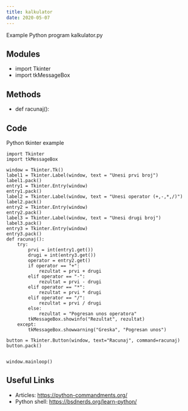 ```yaml
---
title: kalkulator
date: 2020-05-07
---
```

Example Python program kalkulator.py

## Modules

* import Tkinter
* import tkMessageBox

## Methods

* def racunaj():

## Code

Python tkinter example

    import Tkinter
    import tkMessageBox
    
    window = Tkinter.Tk()
    label1 = Tkinter.Label(window, text = "Unesi prvi broj")
    label1.pack()
    entry1 = Tkinter.Entry(window)
    entry1.pack()
    label2 = Tkinter.Label(window, text = "Unesi operator (+,-,*,/)")
    label2.pack()
    entry2 = Tkinter.Entry(window)
    entry2.pack()
    label3 = Tkinter.Label(window, text = "Unesi drugi broj")
    label3.pack()
    entry3 = Tkinter.Entry(window)
    entry3.pack()
    def racunaj():
        try:
            prvi = int(entry1.get())
            drugi = int(entry3.get())
            operator = entry2.get()
            if operator == "+":
                rezultat = prvi + drugi
            elif operator == "-":
                rezultat = prvi - drugi
            elif operator == "*":
                rezultat = prvi * drugi
            elif operator == "/":
                rezultat = prvi / drugi
            else:
                rezultat = "Pogresan unos operatora"
            tkMessageBox.showinfo("Rezultat", rezultat)
        except:
            tkMessageBox.showwarning("Greska", "Pogresan unos")
    
    button = Tkinter.Button(window, text="Racunaj", command=racunaj)
    button.pack()
    
    
    window.mainloop()

## Useful Links

- Articles: https://python-commandments.org/
- Python shell: https://bsdnerds.org/learn-python/
